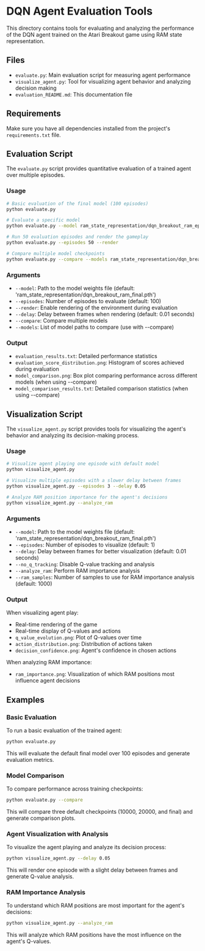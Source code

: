 # DQN Agent Evaluation Tools

This directory contains tools for evaluating and analyzing the performance of the DQN agent trained on the Atari Breakout game using RAM state representation.

## Files

- `evaluate.py`: Main evaluation script for measuring agent performance
- `visualize_agent.py`: Tool for visualizing agent behavior and analyzing decision making
- `evaluation_README.md`: This documentation file

## Requirements

Make sure you have all dependencies installed from the project's `requirements.txt` file.

## Evaluation Script

The `evaluate.py` script provides quantitative evaluation of a trained agent over multiple episodes.

### Usage

```bash
# Basic evaluation of the final model (100 episodes)
python evaluate.py

# Evaluate a specific model
python evaluate.py --model ram_state_representation/dqn_breakout_ram_episode_10000.pth

# Run 50 evaluation episodes and render the gameplay
python evaluate.py --episodes 50 --render

# Compare multiple model checkpoints
python evaluate.py --compare --models ram_state_representation/dqn_breakout_ram_episode_10000.pth ram_state_representation/dqn_breakout_ram_episode_20000.pth ram_state_representation/dqn_breakout_ram_final.pth
```

### Arguments

- `--model`: Path to the model weights file (default: 'ram_state_representation/dqn_breakout_ram_final.pth')
- `--episodes`: Number of episodes to evaluate (default: 100)
- `--render`: Enable rendering of the environment during evaluation
- `--delay`: Delay between frames when rendering (default: 0.01 seconds)
- `--compare`: Compare multiple models
- `--models`: List of model paths to compare (use with --compare)

### Output

- `evaluation_results.txt`: Detailed performance statistics
- `evaluation_score_distribution.png`: Histogram of scores achieved during evaluation
- `model_comparison.png`: Box plot comparing performance across different models (when using --compare)
- `model_comparison_results.txt`: Detailed comparison statistics (when using --compare)

## Visualization Script

The `visualize_agent.py` script provides tools for visualizing the agent's behavior and analyzing its decision-making process.

### Usage

```bash
# Visualize agent playing one episode with default model
python visualize_agent.py

# Visualize multiple episodes with a slower delay between frames
python visualize_agent.py --episodes 3 --delay 0.05

# Analyze RAM position importance for the agent's decisions
python visualize_agent.py --analyze_ram
```

### Arguments

- `--model`: Path to the model weights file (default: 'ram_state_representation/dqn_breakout_ram_final.pth')
- `--episodes`: Number of episodes to visualize (default: 1)
- `--delay`: Delay between frames for better visualization (default: 0.01 seconds)
- `--no_q_tracking`: Disable Q-value tracking and analysis
- `--analyze_ram`: Perform RAM importance analysis
- `--ram_samples`: Number of samples to use for RAM importance analysis (default: 1000)

### Output

When visualizing agent play:
- Real-time rendering of the game
- Real-time display of Q-values and actions
- `q_value_evolution.png`: Plot of Q-values over time
- `action_distribution.png`: Distribution of actions taken
- `decision_confidence.png`: Agent's confidence in chosen actions

When analyzing RAM importance:
- `ram_importance.png`: Visualization of which RAM positions most influence agent decisions

## Examples

### Basic Evaluation
To run a basic evaluation of the trained agent:

```bash
python evaluate.py
```

This will evaluate the default final model over 100 episodes and generate evaluation metrics.

### Model Comparison
To compare performance across training checkpoints:

```bash
python evaluate.py --compare
```

This will compare three default checkpoints (10000, 20000, and final) and generate comparison plots.

### Agent Visualization with Analysis
To visualize the agent playing and analyze its decision process:

```bash
python visualize_agent.py --delay 0.05
```

This will render one episode with a slight delay between frames and generate Q-value analysis.

### RAM Importance Analysis
To understand which RAM positions are most important for the agent's decisions:

```bash
python visualize_agent.py --analyze_ram
```

This will analyze which RAM positions have the most influence on the agent's Q-values. 